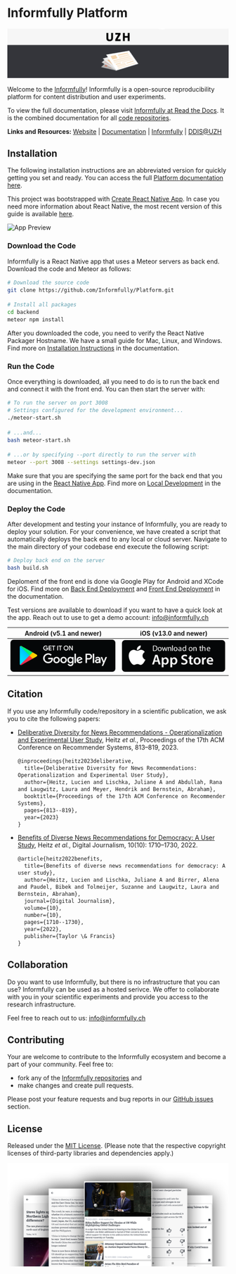 # Informfully Platform

![Informfully](https://raw.githubusercontent.com/Informfully/Documentation/main/docs/source/img/logo_banner.png)

Welcome to the [Informfully](https://informfully.ch/)!
Informfully is a open-source reproducibility platform for content distribution and user experiments.

To view the full documentation, please visit [Informfully at Read the Docs](https://informfully.readthedocs.io/).
It is the combined documentation for all [code repositories](https://github.com/orgs/Informfully/repositories).

**Links and Resources:** [Website](https://informfully.ch/) | [Documentation](https://informfully.readthedocs.io/) | [Informfully](https://github.com/orgs/Informfully/repositories) | [DDIS@UZH](https://www.ifi.uzh.ch/en/ddis.html)

## Installation

The following installation instructions are an abbreviated version for quickly getting you set and ready. You can access the full [Platform documentation here](https://informfully.readthedocs.io/en/latest/quick.html).

This project was bootstrapped with [Create React Native App](https://github.com/react-community/create-react-native-app).
In case you need more information about React Native, the most recent version of this guide is available [here](https://github.com/expo/create-react-native-app/blob/master/README.md).

![App Preview](https://github.com/Informfully/Documentation/blob/main/docs/source/gif/animation.gif?raw=true)

### Download the Code

Informfully is a React Native app that uses a Meteor servers as back end. Download the code and Meteor as follows:

```bash
# Download the source code
git clone https://github.com/Informfully/Platform.git

# Install all packages
cd backend
meteor npm install
```

After you downloaded the code, you need to verify the React Native Packager Hostname. We have a small guide for Mac, Linux, and Windows. Find more on [Installation Instructions](https://informfully.readthedocs.io/en/latest/install.html) in the documentation.

### Run the Code

Once everything is downloaded, all you need to do is to run the back end and connect it with the front end. You can then start the server with:

```bash
# To run the server on port 3008
# Settings configured for the development environment...
./meteor-start.sh

# ...and...
bash meteor-start.sh

# ...or by specifying --port directly to run the server with
meteor --port 3008 --settings settings-dev.json
```

Make sure that you are specifying the same port for the back end that you are using in the [React Native App](https://github.com/Informfully/Platform/blob/main/frontend/App.js).
Find more on [Local Development](https://informfully.readthedocs.io/en/latest/development.html) in the documentation.

### Deploy the Code

After development and testing your instance of Informfully, you are ready to deploy your solution.
For your convenience, we have created a script that automatically deploys the back end to any local or cloud server.
Navigate to the main directory of your codebase end execute the following script:

```bash
# Deploy back end on the server
bash build.sh
```

Deploment of the front end is done via Google Play for Android and XCode for iOS.
Find more on [Back End Deployment](https://informfully.readthedocs.io/en/latest/deployment.html) and [Front End Deployment](https://informfully.readthedocs.io/en/latest/native.html) in the documentation.

Test versions are available to download if you want to have a quick look at the app.
Reach out to use to get a demo account: info@informfully.ch

Android (v5.1 and newer)            |  iOS (v13.0 and newer)
:-------------------------:|:-------------------------:
[![Google Play](https://raw.githubusercontent.com/Informfully/Documentation/main/docs/source/img/storefront_assets/google-play.png)](https://play.google.com/store/apps/details?id=ch.uzh.ifi.news) | [![App Store](https://raw.githubusercontent.com/Informfully/Documentation/main/docs/source/img/storefront_assets/appstore.png)](https://apps.apple.com/de/app/informfully/id1460234202)

## Citation
If you use any Informfully code/repository in a scientific publication, we ask you to cite the following papers:

- [Deliberative Diversity for News Recommendations - Operationalization and Experimental User Study](https://dl.acm.org/doi/10.1145/3604915.3608834), Heitz *et al.*, Proceedings of the 17th ACM Conference on Recommender Systems, 813–819, 2023.

  ```
  @inproceedings{heitz2023deliberative,
    title={Deliberative Diversity for News Recommendations: Operationalization and Experimental User Study},
    author={Heitz, Lucien and Lischka, Juliane A and Abdullah, Rana and Laugwitz, Laura and Meyer, Hendrik and Bernstein, Abraham},
    booktitle={Proceedings of the 17th ACM Conference on Recommender Systems},
    pages={813--819},
    year={2023}
  }
  ```

- [Benefits of Diverse News Recommendations for Democracy: A User Study](https://www.tandfonline.com/doi/full/10.1080/21670811.2021.2021804), Heitz *et al.*, Digital Journalism, 10(10): 1710–1730, 2022.

  ```
  @article{heitz2022benefits,
    title={Benefits of diverse news recommendations for democracy: A user study},
    author={Heitz, Lucien and Lischka, Juliane A and Birrer, Alena and Paudel, Bibek and Tolmeijer, Suzanne and Laugwitz, Laura and Bernstein, Abraham},
    journal={Digital Journalism},
    volume={10},
    number={10},
    pages={1710--1730},
    year={2022},
    publisher={Taylor \& Francis}
  }
  ```

## Collaboration

Do you want to use Informfully, but there is no infrastructure that you can use? Informfully can be used as a hosted serivce. We offer to collaborate with you in your scientific experiments and provide you access to the research infrastructure.

Feel free to reach out to us: info@informfully.ch

## Contributing
Your are welcome to contribute to the Informfully ecosystem and become a part of your community. Feel free to:
  - fork any of the [Informfully repositories](https://github.com/Informfully) and
  - make changes and create pull requests.

Please post your feature requests and bug reports in our [GitHub issues](https://github.com/Informfully/Documentation/issues) section.

## License
Released under the [MIT License](LICENSE). (Please note that the respective copyright licenses of third-party libraries and dependencies apply.)

![Screenshots](https://raw.githubusercontent.com/Informfully/Documentation/main/docs/source/img/app_screens.png)
